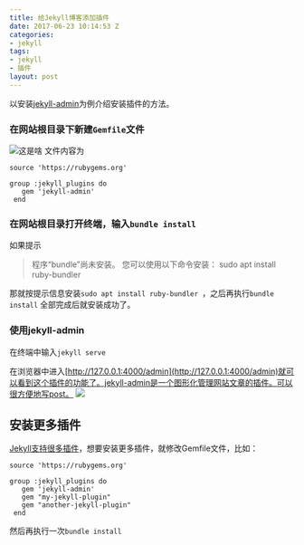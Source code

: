 ```yaml
---
title: 给Jekyll博客添加插件
date: 2017-06-23 10:14:53 Z
categories:
- jekyll
tags:
- jekyll
- 插件
layout: post
---
```


以安装[jekyll-admin](https://github.com/jekyll/jekyll-admin)为例介绍安装插件的方法。
### **在网站根目录下新建`Gemfile`文件**
![这是啥](http://websitedata-1253629725.costj.myqcloud.com/Screenshot-20170623095753-756x543.png)
文件内容为
```
source 'https://rubygems.org'

group :jekyll_plugins do
   gem 'jekyll-admin'
 end
```
### **在网站根目录打开终端，输入`bundle install`**
如果提示
>程序“bundle”尚未安装。 您可以使用以下命令安装：
sudo apt install ruby-bundler 

那就按提示信息安装`sudo apt install ruby-bundler `，之后再执行`bundle install`
全部完成后就安装成功了。
### **使用jekyll-admin**
在终端中输入`jekyll serve`
 
在浏览器中进入[http://127.0.0.1:4000/admin](http://127.0.0.1:4000/admin)就可以看到这个插件的功能了。jekyll-admin是一个图形化管理网站文章的插件。可以很方便地写post。
![](http://websitedata-1253629725.costj.myqcloud.com/%E5%AE%9E%E6%97%B6%E9%A2%84%E8%A7%88.png)
## 安装更多插件
[Jekyll支持很多插件](https://jekyllrb.com/docs/plugins/#installing-a-plugin)，想要安装更多插件，就修改Gemfile文件，比如：

```
source 'https://rubygems.org'

group :jekyll_plugins do
   gem 'jekyll-admin'
   gem "my-jekyll-plugin"
   gem "another-jekyll-plugin"
 end
```
然后再执行一次`bundle install`